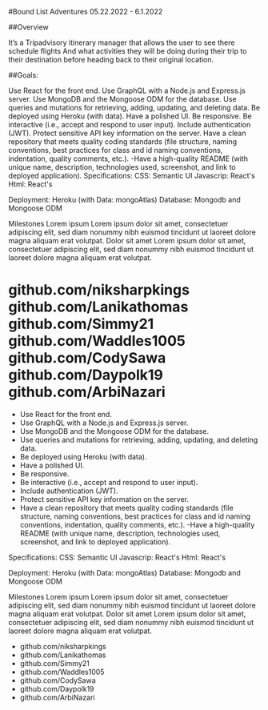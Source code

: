 #Bound List Adventures
05.22.2022 - 6.1.2022

##Overview

It’s a Tripadvisory itinerary manager that allows the user to see there schedule flights And what activities they will be doing during their trip to their destination before heading back to their original location.

##Goals:

Use React for the front end.
Use GraphQL with a Node.js and Express.js server.
Use MongoDB and the Mongoose ODM for the database.
Use queries and mutations for retrieving, adding, updating, and deleting data.
Be deployed using Heroku (with data).
Have a polished UI.
Be responsive.
Be interactive (i.e., accept and respond to user input).
Include authentication (JWT).
Protect sensitive API key information on the server.
Have a clean repository that meets quality coding standards (file structure, naming conventions, best practices for class and id naming conventions, indentation, quality comments, etc.). -Have a high-quality README (with unique name, description, technologies used, screenshot, and link to deployed application).
Specifications: CSS: Semantic UI Javascrip: React's Html: React's

Deployment: Heroku (with Data: mongoAtlas) Database: Mongodb and Mongoose ODM

Milestones Lorem ipsum Lorem ipsum dolor sit amet, consectetuer adipiscing elit, sed diam nonummy nibh euismod tincidunt ut laoreet dolore magna aliquam erat volutpat. Dolor sit amet Lorem ipsum dolor sit amet, consectetuer adipiscing elit, sed diam nonummy nibh euismod tincidunt ut laoreet dolore magna aliquam erat volutpat.

github.com/niksharpkings
github.com/Lanikathomas
github.com/Simmy21
github.com/Waddles1005
github.com/CodySawa
github.com/Daypolk19
github.com/ArbiNazari
=======
- Use React for the front end.
- Use GraphQL with a Node.js and Express.js server.
- Use MongoDB and the Mongoose ODM for the database.
- Use queries and mutations for retrieving, adding, updating, and deleting data.
- Be deployed using Heroku (with data).
- Have a polished UI.
- Be responsive.
- Be interactive (i.e., accept and respond to user input).
- Include authentication (JWT).
- Protect sensitive API key information on the server.
- Have a clean repository that meets quality coding standards (file structure, naming conventions, best practices for class and id naming conventions, indentation, quality comments, etc.).
-Have a high-quality README (with unique name, description, technologies used, screenshot, and link to deployed application).

Specifications:
CSS: Semantic UI
Javascrip: React's
Html: React's

Deployment: Heroku (with Data: mongoAtlas)
Database: Mongodb and Mongoose ODM

Milestones
Lorem ipsum
Lorem ipsum dolor sit amet, consectetuer adipiscing elit, sed diam nonummy nibh euismod tincidunt ut laoreet dolore magna aliquam erat volutpat.
Dolor sit amet
Lorem ipsum dolor sit amet, consectetuer adipiscing elit, sed diam nonummy nibh euismod tincidunt ut laoreet dolore magna aliquam erat volutpat.

- github.com/niksharpkings
- github.com/Lanikathomas
- github.com/Simmy21
- github.com/Waddles1005
- github.com/CodySawa
- github.com/Daypolk19
- github.com/ArbiNazari

